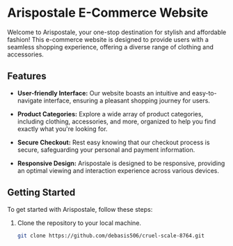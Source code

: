 # Arispostale E-Commerce Website

Welcome to Arispostale, your one-stop destination for stylish and affordable fashion! This e-commerce website is designed to provide users with a seamless shopping experience, offering a diverse range of clothing and accessories.

## Features

- **User-friendly Interface:** Our website boasts an intuitive and easy-to-navigate interface, ensuring a pleasant shopping journey for users.

- **Product Categories:** Explore a wide array of product categories, including clothing, accessories, and more, organized to help you find exactly what you're looking for.

- **Secure Checkout:** Rest easy knowing that our checkout process is secure, safeguarding your personal and payment information.

- **Responsive Design:** Arispostale is designed to be responsive, providing an optimal viewing and interaction experience across various devices.

## Getting Started

To get started with Arispostale, follow these steps:

1. Clone the repository to your local machine.
   ```bash
   git clone https://github.com/debasis506/cruel-scale-8764.git
